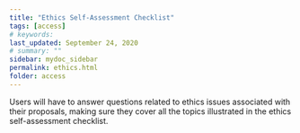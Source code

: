 ```yaml
---
title: "Ethics Self-Assessment Checklist"
tags: [access]
# keywords:
last_updated: September 24, 2020
# summary: ""
sidebar: mydoc_sidebar
permalink: ethics.html
folder: access
---
```


Users will have to answer questions related to ethics issues associated with their proposals, 
making sure they cover all the topics illustrated in the ethics self-assessment checklist.
